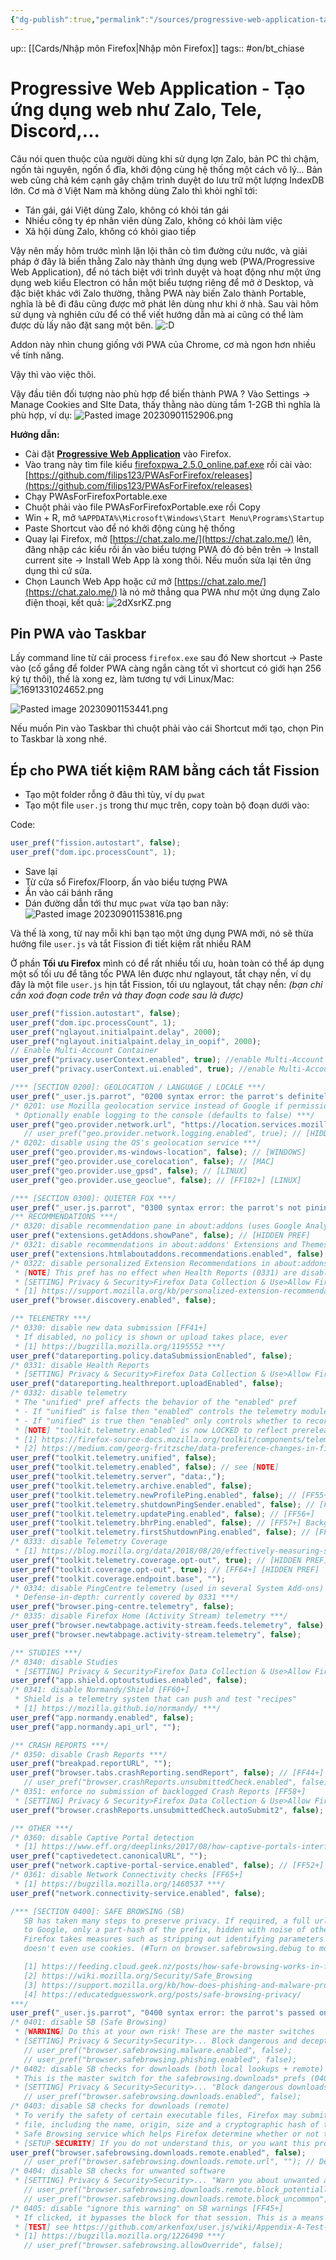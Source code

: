 ```yaml
---
{"dg-publish":true,"permalink":"/sources/progressive-web-application-tao-ung-dung-web-nhu-zalo-tele-discord/"}
---
```


up:: [[Cards/Nhập môn Firefox\|Nhập môn Firefox]]
tags:: #on/bt_chiase 

# Progressive Web Application - Tạo ứng dụng web như Zalo, Tele, Discord,...
Câu nói quen thuộc của người dùng khi sử dụng lợn Zalo, bản PC thì chậm, ngốn tài nguyên, ngốn ổ đĩa, khởi động cùng hệ thống một cách vô lý... Bản web cũng chả kém cạnh gây chậm trình duyệt do lưu trữ một lượng IndexDB lớn. Cơ mà ở Việt Nam mà không dùng Zalo thì khỏi nghĩ tới:  

- Tán gái, gái Việt dùng Zalo, không có khỏi tán gái
- Nhiều công ty ép nhân viên dùng Zalo, không có khỏi làm việc
- Xã hội dùng Zalo, không có khỏi giao tiếp

Vậy nên mấy hôm trước mình lặn lội thân cò tìm đường cứu nước, và giải pháp ở đây là biến thằng Zalo này thành ứng dụng web (PWA/Progressive Web Application), để nó tách biệt với trình duyệt và hoạt động như một ứng dụng web kiểu Electron có hẳn một biểu tượng riêng để mở ở Desktop, và đặc biệt khác với Zalo thường, thằng PWA này biến Zalo thành Portable, nghĩa là bê đi đâu cũng được mở phát lên dùng như khi ở nhà. Sau vài hôm sử dụng và nghiên cứu để có thể viết hướng dẫn mà ai cũng có thể làm được dù lấy não đặt sang một bên. ![:D](https://statics.voz.tech/styles/next/xenforo/smilies/popo/biggrin.png?v=01 "Big grin    :D")  
  
Addon này nhìn chung giống với PWA của Chrome, cơ mà ngon hơn nhiều về tính năng.  
  
Vậy thì vào việc thôi.  
  
Vậy đầu tiên đối tượng nào phù hợp để biến thành PWA ? Vào Settings -> Manage Cookies and SIte Data, thấy thằng nào dùng tầm 1-2GB thì nghĩa là phù hợp, ví dụ:
![Pasted image 20230901152906.png](/img/user/Extras/Images/Pasted%20image%2020230901152906.png)

**Hướng dẫn:**
- Cài đặt [**Progressive Web Application**](https://addons.mozilla.org/en-US/firefox/addon/pwas-for-firefox/) vào Firefox.
- Vào trang này tìm file kiểu [firefoxpwa_2.5.0_online.paf.exe](https://github.com/filips123/PWAsForFirefox/releases/download/v2.5.0/firefoxpwa_2.5.0_online.paf.exe) rồi cài vào: [https://github.com/filips123/PWAsForFirefox/releases](https://github.com/filips123/PWAsForFirefox/releases)
- Chạy PWAsForFirefoxPortable.exe
- Chuột phải vào file PWAsForFirefoxPortable.exe rồi Copy
- Win + R, mở `%APPDATA%\Microsoft\Windows\Start Menu\Programs\Startup`
- Paste Shortcut vào để nó khởi động cùng hệ thống
- Quay lại Firefox, mở [https://chat.zalo.me/](https://chat.zalo.me/) lên, đăng nhập các kiểu rồi ấn vào biểu tượng PWA đỏ đỏ bên trên -> Install current site -> Install Web App là xong thôi. Nếu muốn sửa lại tên ứng dụng thì cứ sửa.
- Chọn Launch Web App hoặc cứ mở [https://chat.zalo.me/](https://chat.zalo.me/) là nó mở thẳng qua PWA như một ứng dụng Zalo điện thoại, kết quả:
![2dXsrKZ.png](/img/user/Extras/Images/2dXsrKZ.png)

## Pin PWA vào Taskbar
Lấy command line từ cái process `firefox.exe` sau đó New shortcut -> Paste vào (cố gắng để folder PWA càng ngắn càng tốt vì shortcut có giới hạn 256 ký tự thôi), thế là xong ez, làm tương tự với Linux/Mac:
![1691331024652.png](/img/user/Extras/Images/1691331024652.png)

![Pasted image 20230901153441.png](/img/user/Extras/Images/Pasted%20image%2020230901153441.png)
  
Nếu muốn Pin vào Taskbar thì chuột phải vào cái Shortcut mới tạo, chọn Pin to Taskbar là xong nhé.

## Ép cho PWA tiết kiệm RAM bằng cách tắt Fission
- Tạo một folder rỗng ở đâu thì tùy, ví dụ `pwat`
- Tạo một file `user.js` trong thư mục trên, copy toàn bộ đoạn dưới vào:

Code:

```javaScript
user_pref("fission.autostart", false);
user_pref("dom.ipc.processCount", 1);
```

- Save lại
- Từ cửa sổ Firefox/Floorp, ấn vào biểu tượng PWA
- Ấn vào cái bánh răng
- Dán đường dẫn tới thư mục `pwat` vừa tạo ban nãy:
![Pasted image 20230901153816.png](/img/user/Extras/Images/Pasted%20image%2020230901153816.png)

Và thế là xong, từ nay mỗi khi bạn tạo một ứng dụng PWA mới, nó sẽ thừa hưởng file `user.js` và tắt Fission đi tiết kiệm rất nhiều RAM

Ở phần **Tối ưu Firefox** mình có để rất nhiều tối ưu, hoàn toàn có thể áp dụng một số tối ưu để tăng tốc PWA lên được như nglayout, tắt chạy nền, ví dụ đây là một file `user.js` hịn tắt Fission, tối ưu nglayout, tắt chạy nền: *(bạn chỉ cần xoá đoạn code trên và thay đoạn code sau là được)*
```javaScript
user_pref("fission.autostart", false);
user_pref("dom.ipc.processCount", 1);
user_pref("nglayout.initialpaint.delay", 2000);
user_pref("nglayout.initialpaint.delay_in_oopif", 2000);
// Enable Multi-Account Container
user_pref("privacy.userContext.enabled", true); //enable Multi-Account Container
user_pref("privacy.userContext.ui.enabled", true); //enable Multi-Account Container

/*** [SECTION 0200]: GEOLOCATION / LANGUAGE / LOCALE ***/
user_pref("_user.js.parrot", "0200 syntax error: the parrot's definitely deceased!");
/* 0201: use Mozilla geolocation service instead of Google if permission is granted [FF74+]
 * Optionally enable logging to the console (defaults to false) ***/
user_pref("geo.provider.network.url", "https://location.services.mozilla.com/v1/geolocate?key=%MOZILLA_API_KEY%");
   // user_pref("geo.provider.network.logging.enabled", true); // [HIDDEN PREF]
/* 0202: disable using the OS's geolocation service ***/
user_pref("geo.provider.ms-windows-location", false); // [WINDOWS]
user_pref("geo.provider.use_corelocation", false); // [MAC]
user_pref("geo.provider.use_gpsd", false); // [LINUX]
user_pref("geo.provider.use_geoclue", false); // [FF102+] [LINUX]

/*** [SECTION 0300]: QUIETER FOX ***/
user_pref("_user.js.parrot", "0300 syntax error: the parrot's not pinin' for the fjords!");
/** RECOMMENDATIONS ***/
/* 0320: disable recommendation pane in about:addons (uses Google Analytics) ***/
user_pref("extensions.getAddons.showPane", false); // [HIDDEN PREF]
/* 0321: disable recommendations in about:addons' Extensions and Themes panes [FF68+] ***/
user_pref("extensions.htmlaboutaddons.recommendations.enabled", false);
/* 0322: disable personalized Extension Recommendations in about:addons and AMO [FF65+]
 * [NOTE] This pref has no effect when Health Reports (0331) are disabled
 * [SETTING] Privacy & Security>Firefox Data Collection & Use>Allow Firefox to make personalized extension recommendations
 * [1] https://support.mozilla.org/kb/personalized-extension-recommendations ***/
user_pref("browser.discovery.enabled", false);

/** TELEMETRY ***/
/* 0330: disable new data submission [FF41+]
 * If disabled, no policy is shown or upload takes place, ever
 * [1] https://bugzilla.mozilla.org/1195552 ***/
user_pref("datareporting.policy.dataSubmissionEnabled", false);
/* 0331: disable Health Reports
 * [SETTING] Privacy & Security>Firefox Data Collection & Use>Allow Firefox to send technical... data ***/
user_pref("datareporting.healthreport.uploadEnabled", false);
/* 0332: disable telemetry
 * The "unified" pref affects the behavior of the "enabled" pref
 * - If "unified" is false then "enabled" controls the telemetry module
 * - If "unified" is true then "enabled" only controls whether to record extended data
 * [NOTE] "toolkit.telemetry.enabled" is now LOCKED to reflect prerelease (true) or release builds (false) [2]
 * [1] https://firefox-source-docs.mozilla.org/toolkit/components/telemetry/telemetry/internals/preferences.html
 * [2] https://medium.com/georg-fritzsche/data-preference-changes-in-firefox-58-2d5df9c428b5 ***/
user_pref("toolkit.telemetry.unified", false);
user_pref("toolkit.telemetry.enabled", false); // see [NOTE]
user_pref("toolkit.telemetry.server", "data:,");
user_pref("toolkit.telemetry.archive.enabled", false);
user_pref("toolkit.telemetry.newProfilePing.enabled", false); // [FF55+]
user_pref("toolkit.telemetry.shutdownPingSender.enabled", false); // [FF55+]
user_pref("toolkit.telemetry.updatePing.enabled", false); // [FF56+]
user_pref("toolkit.telemetry.bhrPing.enabled", false); // [FF57+] Background Hang Reporter
user_pref("toolkit.telemetry.firstShutdownPing.enabled", false); // [FF57+]
/* 0333: disable Telemetry Coverage
 * [1] https://blog.mozilla.org/data/2018/08/20/effectively-measuring-search-in-firefox/ ***/
user_pref("toolkit.telemetry.coverage.opt-out", true); // [HIDDEN PREF]
user_pref("toolkit.coverage.opt-out", true); // [FF64+] [HIDDEN PREF]
user_pref("toolkit.coverage.endpoint.base", "");
/* 0334: disable PingCentre telemetry (used in several System Add-ons) [FF57+]
 * Defense-in-depth: currently covered by 0331 ***/
user_pref("browser.ping-centre.telemetry", false);
/* 0335: disable Firefox Home (Activity Stream) telemetry ***/
user_pref("browser.newtabpage.activity-stream.feeds.telemetry", false);
user_pref("browser.newtabpage.activity-stream.telemetry", false);

/** STUDIES ***/
/* 0340: disable Studies
 * [SETTING] Privacy & Security>Firefox Data Collection & Use>Allow Firefox to install and run studies ***/
user_pref("app.shield.optoutstudies.enabled", false);
/* 0341: disable Normandy/Shield [FF60+]
 * Shield is a telemetry system that can push and test "recipes"
 * [1] https://mozilla.github.io/normandy/ ***/
user_pref("app.normandy.enabled", false);
user_pref("app.normandy.api_url", "");

/** CRASH REPORTS ***/
/* 0350: disable Crash Reports ***/
user_pref("breakpad.reportURL", "");
user_pref("browser.tabs.crashReporting.sendReport", false); // [FF44+]
   // user_pref("browser.crashReports.unsubmittedCheck.enabled", false); // [FF51+] [DEFAULT: false]
/* 0351: enforce no submission of backlogged Crash Reports [FF58+]
 * [SETTING] Privacy & Security>Firefox Data Collection & Use>Allow Firefox to send backlogged crash reports  ***/
user_pref("browser.crashReports.unsubmittedCheck.autoSubmit2", false); // [DEFAULT: false]

/** OTHER ***/
/* 0360: disable Captive Portal detection
 * [1] https://www.eff.org/deeplinks/2017/08/how-captive-portals-interfere-wireless-security-and-privacy ***/
user_pref("captivedetect.canonicalURL", "");
user_pref("network.captive-portal-service.enabled", false); // [FF52+]
/* 0361: disable Network Connectivity checks [FF65+]
 * [1] https://bugzilla.mozilla.org/1460537 ***/
user_pref("network.connectivity-service.enabled", false);

/*** [SECTION 0400]: SAFE BROWSING (SB)
   SB has taken many steps to preserve privacy. If required, a full url is never sent
   to Google, only a part-hash of the prefix, hidden with noise of other real part-hashes.
   Firefox takes measures such as stripping out identifying parameters and since SBv4 (FF57+)
   doesn't even use cookies. (#Turn on browser.safebrowsing.debug to monitor this activity)

   [1] https://feeding.cloud.geek.nz/posts/how-safe-browsing-works-in-firefox/
   [2] https://wiki.mozilla.org/Security/Safe_Browsing
   [3] https://support.mozilla.org/kb/how-does-phishing-and-malware-protection-work
   [4] https://educatedguesswork.org/posts/safe-browsing-privacy/
***/
user_pref("_user.js.parrot", "0400 syntax error: the parrot's passed on!");
/* 0401: disable SB (Safe Browsing)
 * [WARNING] Do this at your own risk! These are the master switches
 * [SETTING] Privacy & Security>Security>... Block dangerous and deceptive content ***/
   // user_pref("browser.safebrowsing.malware.enabled", false);
   // user_pref("browser.safebrowsing.phishing.enabled", false);
/* 0402: disable SB checks for downloads (both local lookups + remote)
 * This is the master switch for the safebrowsing.downloads* prefs (0403, 0404)
 * [SETTING] Privacy & Security>Security>... "Block dangerous downloads" ***/
   // user_pref("browser.safebrowsing.downloads.enabled", false);
/* 0403: disable SB checks for downloads (remote)
 * To verify the safety of certain executable files, Firefox may submit some information about the
 * file, including the name, origin, size and a cryptographic hash of the contents, to the Google
 * Safe Browsing service which helps Firefox determine whether or not the file should be blocked
 * [SETUP-SECURITY] If you do not understand this, or you want this protection, then override this ***/
user_pref("browser.safebrowsing.downloads.remote.enabled", false);
   // user_pref("browser.safebrowsing.downloads.remote.url", ""); // Defense-in-depth
/* 0404: disable SB checks for unwanted software
 * [SETTING] Privacy & Security>Security>... "Warn you about unwanted and uncommon software" ***/
   // user_pref("browser.safebrowsing.downloads.remote.block_potentially_unwanted", false);
   // user_pref("browser.safebrowsing.downloads.remote.block_uncommon", false);
/* 0405: disable "ignore this warning" on SB warnings [FF45+]
 * If clicked, it bypasses the block for that session. This is a means for admins to enforce SB
 * [TEST] see https://github.com/arkenfox/user.js/wiki/Appendix-A-Test-Sites#-mozilla
 * [1] https://bugzilla.mozilla.org/1226490 ***/
   // user_pref("browser.safebrowsing.allowOverride", false);
```